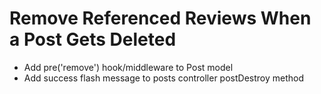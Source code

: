 # Remove Referenced Reviews When a Post Gets Deleted

- Add pre('remove') hook/middleware to Post model
- Add success flash message to posts controller postDestroy method